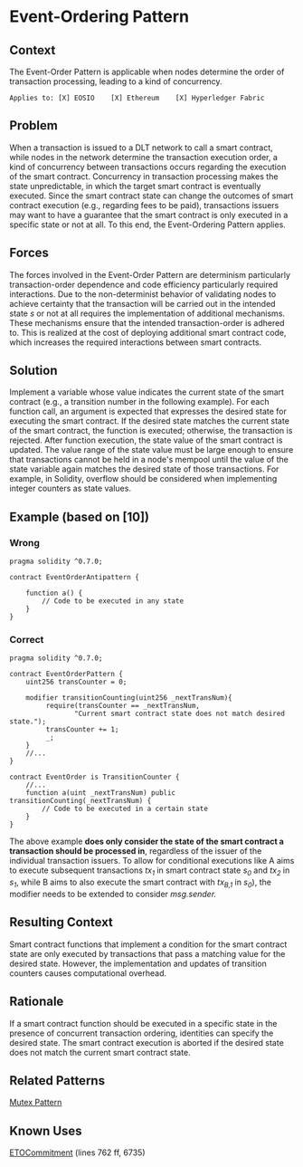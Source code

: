# Event-Ordering Pattern

## Context
The Event-Order Pattern is applicable when nodes determine the order of transaction processing, leading to a kind of concurrency.

``Applies to: [X] EOSIO    [X] Ethereum    [X] Hyperledger Fabric``

## Problem
When a transaction is issued to a DLT network to call a smart contract, while nodes in the network determine the transaction execution order, a kind of concurrency between transactions occurs regarding the execution of the smart contract. Concurrency in transaction processing makes the state unpredictable, in which the target smart contract is eventually executed. Since the smart contract state can change the outcomes of smart contract execution (e.g., regarding fees to be paid), transactions issuers may want to have a guarantee that the smart contract is only executed in a specific state or not at all. To this end, the Event-Ordering Pattern applies.

## Forces
The forces involved in the Event-Order Pattern are determinism particularly transaction-order dependence and code efficiency particularly required interactions. Due to the non-determinist behavior of validating nodes to achieve certainty that the transaction will be carried out in the intended state _s_ or not at all requires the implementation of additional mechanisms. These mechanisms ensure that the intended transaction-order is adhered to. This is realized at the cost of deploying additional smart contract code, which increases the required interactions between smart contracts. 

## Solution
Implement a variable whose value indicates the current state of the smart contract (e.g., a transition number in the following example). For each function call, an argument is expected that expresses the desired state for executing the smart contract. If the desired state matches the current state of the smart contract, the function is executed; otherwise, the transaction is rejected. After function execution, the state value of the smart contract is updated.
The value range of the state value must be large enough to ensure that transactions cannot be held in a node's mempool until the value of the state variable again matches the desired state of those transactions. For example, in Solidity, overflow should be considered when implementing integer counters as state values.

## Example (based on [10])

### Wrong
```Solidity
pragma solidity ^0.7.0;
 
contract EventOrderAntipattern {

    function a() {
        // Code to be executed in any state
    }
}

``` 

### Correct
```Solidity
pragma solidity ^0.7.0;

contract EventOrderPattern {
    uint256 transCounter = 0;

    modifier transitionCounting(uint256 _nextTransNum){
         require(transCounter == _nextTransNum,
                "Current smart contract state does not match desired state.");
         transCounter += 1;
         _;
    }
    //...
}

contract EventOrder is TransitionCounter {
    //...
    function a(uint _nextTransNum) public transitionCounting(_nextTransNum) {
        // Code to be executed in a certain state
    }
}
```
The above example **does only consider the state of the smart contract a transaction should be processed in**, regardless of the issuer of the individual transaction issuers. To allow for conditional executions like A aims to execute subsequent transactions _tx<sub>1</sub>_ in smart contract state _s<sub>0</sub>_ and _tx<sub>2</sub>_ in _s<sub>1</sub>_, while B aims to also execute the smart contract with _tx<sub>B,1</sub>_ in _s<sub>0</sub>_), the modifier needs to be extended to consider _msg.sender._


## Resulting Context
Smart contract functions that implement a condition for the smart contract state are only executed by transactions that pass a matching value for the desired state. However, the implementation and updates of transition counters causes computational overhead.

## Rationale
If a smart contract function should be executed in a specific state in the presence of concurrent transaction ordering, identities can specify the desired state. The smart contract execution is aborted if the desired state does not match the current smart contract state.

## Related Patterns
[Mutex Pattern](/Design%20Patterns/Mutex%20Pattern/README.md#context)

## Known Uses
[ETOCommitment](https://etherscan.io/address/0x01a1f17808edae0b004a4f11a03620d3d804b997#code) (lines 762 ff, 6735)
